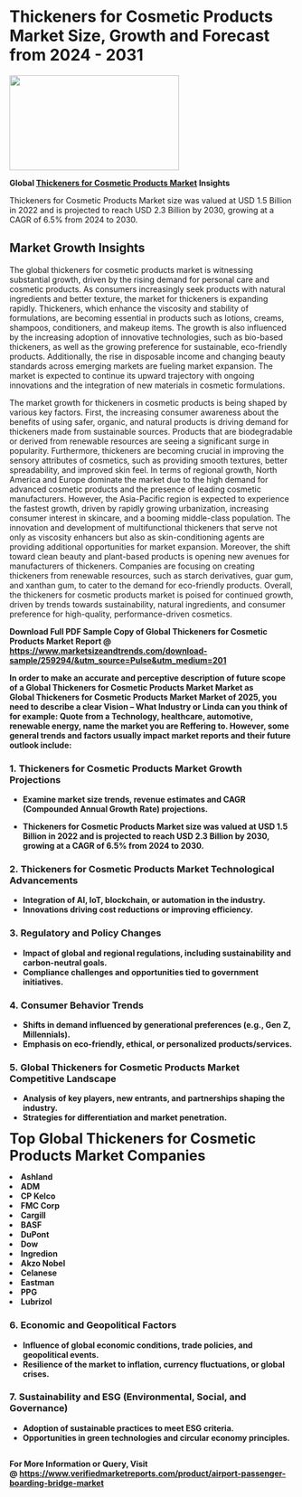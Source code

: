 <H1>Thickeners for Cosmetic Products Market Size, Growth and Forecast from 2024 - 2031</H1><img class="aligncenter size-medium wp-image-584254" src="https://thirdeyenews.in/wp-content/uploads/2024/09/Global-Market-Research-300x168.jpeg" alt="" width="300" height="168" /><p><strong>Global&nbsp;<a href="https://www.marketsizeandtrends.com/download-sample/259294/&amp;utm_source=Pulse&amp;utm_medium=201">Thickeners for Cosmetic Products Market</a> Insights</strong></p><p>Thickeners for Cosmetic Products Market size was valued at USD 1.5 Billion in 2022 and is projected to reach USD 2.3 Billion by 2030, growing at a CAGR of 6.5% from 2024 to 2030.</p><p><h2>Market Growth Insights</h2> <p>The global thickeners for cosmetic products market is witnessing substantial growth, driven by the rising demand for personal care and cosmetic products. As consumers increasingly seek products with natural ingredients and better texture, the market for thickeners is expanding rapidly. Thickeners, which enhance the viscosity and stability of formulations, are becoming essential in products such as lotions, creams, shampoos, conditioners, and makeup items. The growth is also influenced by the increasing adoption of innovative technologies, such as bio-based thickeners, as well as the growing preference for sustainable, eco-friendly products. Additionally, the rise in disposable income and changing beauty standards across emerging markets are fueling market expansion. The market is expected to continue its upward trajectory with ongoing innovations and the integration of new materials in cosmetic formulations.</p> <p><strong></strong></p> <p>The market growth for thickeners in cosmetic products is being shaped by various key factors. First, the increasing consumer awareness about the benefits of using safer, organic, and natural products is driving demand for thickeners made from sustainable sources. Products that are biodegradable or derived from renewable resources are seeing a significant surge in popularity. Furthermore, thickeners are becoming crucial in improving the sensory attributes of cosmetics, such as providing smooth textures, better spreadability, and improved skin feel. In terms of regional growth, North America and Europe dominate the market due to the high demand for advanced cosmetic products and the presence of leading cosmetic manufacturers. However, the Asia-Pacific region is expected to experience the fastest growth, driven by rapidly growing urbanization, increasing consumer interest in skincare, and a booming middle-class population. The innovation and development of multifunctional thickeners that serve not only as viscosity enhancers but also as skin-conditioning agents are providing additional opportunities for market expansion. Moreover, the shift toward clean beauty and plant-based products is opening new avenues for manufacturers of thickeners. Companies are focusing on creating thickeners from renewable resources, such as starch derivatives, guar gum, and xanthan gum, to cater to the demand for eco-friendly products. Overall, the thickeners for cosmetic products market is poised for continued growth, driven by trends towards sustainability, natural ingredients, and consumer preference for high-quality, performance-driven cosmetics.</p> <p><strong></p><p><span class=""><strong>Download Full PDF Sample Copy of Global Thickeners for Cosmetic Products Market Report</strong> @ <a href="https://www.marketsizeandtrends.com/download-sample/259294/&amp;utm_source=Pulse&amp;utm_medium=201" target="_blank">https://www.marketsizeandtrends.com/download-sample/259294/&amp;utm_source=Pulse&amp;utm_medium=201</a></span></p><p>In order to make an accurate and perceptive description of future scope of a Global&nbsp;Thickeners for Cosmetic Products Market Market as Global&nbsp;Thickeners for Cosmetic Products Market Market of 2025, you need to describe a clear Vision &ndash; What Industry or Linda can you think of for example: Quote from a Technology, healthcare, automotive, renewable energy, name the market you are Reffering to. However, some general trends and factors usually impact market reports and their future outlook include:</p><h3>1.&nbsp;<strong>Thickeners for Cosmetic Products Market Growth Projections</strong></h3><ul><li>Examine market size trends, revenue estimates and CAGR (Compounded Annual Growth Rate) projections.</li><li><p>Thickeners for Cosmetic Products Market size was valued at USD 1.5 Billion in 2022 and is projected to reach USD 2.3 Billion by 2030, growing at a CAGR of 6.5% from 2024 to 2030.</p></li></ul><h3>2.&nbsp;<strong>Thickeners for Cosmetic Products Market Technological Advancements</strong></h3><ul><li>Integration of AI, IoT, blockchain, or automation in the industry.</li><li>Innovations driving cost reductions or improving efficiency.</li></ul><h3>3.&nbsp;<strong>Regulatory and Policy Changes</strong></h3><ul><li>Impact of global and regional regulations, including sustainability and carbon-neutral goals.</li><li>Compliance challenges and opportunities tied to government initiatives.</li></ul><h3>4.&nbsp;<strong>Consumer Behavior Trends</strong></h3><ul><li>Shifts in demand influenced by generational preferences (e.g., Gen Z, Millennials).</li><li>Emphasis on eco-friendly, ethical, or personalized products/services.</li></ul><h3>5.&nbsp;<strong>Global Thickeners for Cosmetic Products Market Competitive Landscape</strong></h3><ul><li>Analysis of key players, new entrants, and partnerships shaping the industry.</li><li>Strategies for differentiation and market penetration.</li></ul><p data-pm-slice="1 1 []"><span style="color: inherit; font-family: inherit; font-size: 25px;">Top Global Thickeners for Cosmetic Products Market Companies</span></p><div class="" data-test-id=""><p><li>Ashland</li><li> ADM</li><li> CP Kelco</li><li> FMC Corp</li><li> Cargill</li><li> BASF</li><li> DuPont</li><li> Dow</li><li> Ingredion</li><li> Akzo Nobel</li><li> Celanese</li><li> Eastman</li><li> PPG</li><li> Lubrizol</li></p></div><h3>6.&nbsp;<strong>Economic and Geopolitical Factors</strong></h3><ul><li>Influence of global economic conditions, trade policies, and geopolitical events.</li><li>Resilience of the market to inflation, currency fluctuations, or global crises.</li></ul><h3>7.&nbsp;<strong>Sustainability and ESG (Environmental, Social, and Governance)</strong></h3><ul><li>Adoption of sustainable practices to meet ESG criteria.</li><li>Opportunities in green technologies and circular economy principles.</li></ul><h2><strong style="font-size: 14px;">For More Information or Query, Visit @&nbsp;</strong><a style="background-color: #ffffff; font-size: 14px;" href="https://www.marketsizeandtrends.com/report/thickeners-for-cosmetic-products-market/" target="_blank">https://www.verifiedmarketreports.com/product/airport-passenger-boarding-bridge-market</a></h2>
